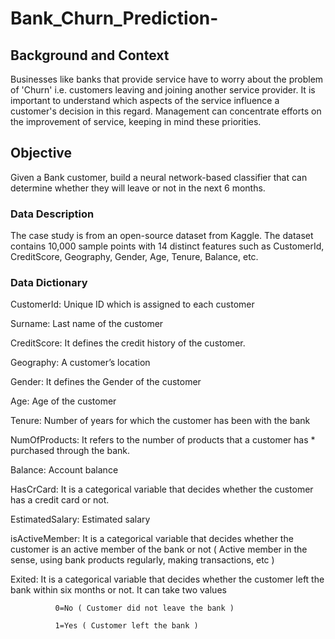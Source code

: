 # Bank_Churn_Prediction-

## Background and Context
Businesses like banks that provide service have to worry about the problem of 'Churn' i.e. customers leaving and joining another service provider. It is important to understand which aspects of the service influence a customer's decision in this regard. Management can concentrate efforts on the improvement of service, keeping in mind these priorities.

## Objective
Given a Bank customer, build a neural network-based classifier that can determine whether they will leave or not in the next 6 months.

### Data Description
The case study is from an open-source dataset from Kaggle. The dataset contains 10,000 sample points with 14 distinct features such as CustomerId, CreditScore, Geography, Gender, Age, Tenure, Balance, etc.

### Data Dictionary
CustomerId: Unique ID which is assigned to each customer

Surname: Last name of the customer

CreditScore: It defines the credit history of the customer.

Geography: A customer’s location

Gender: It defines the Gender of the customer

Age: Age of the customer

Tenure: Number of years for which the customer has been with the bank

NumOfProducts: It refers to the number of products that a customer has * purchased through the bank.

Balance: Account balance

HasCrCard: It is a categorical variable that decides whether the customer has a credit card or not.

EstimatedSalary: Estimated salary

isActiveMember: It is a categorical variable that decides whether the customer is an active member of the bank or not ( Active member in the sense, using bank products regularly, making transactions, etc )

Exited: It is a categorical variable that decides whether the customer left the bank within six months or not. It can take two values

              0=No ( Customer did not leave the bank )

              1=Yes ( Customer left the bank )
